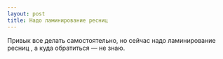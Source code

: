 ```yaml
---
layout: post 
title: Надо ламинирование ресниц  
--- 
```

Привык все делать самостоятельно, но сейчас надо ламинирование ресниц , а куда обратиться — не знаю.